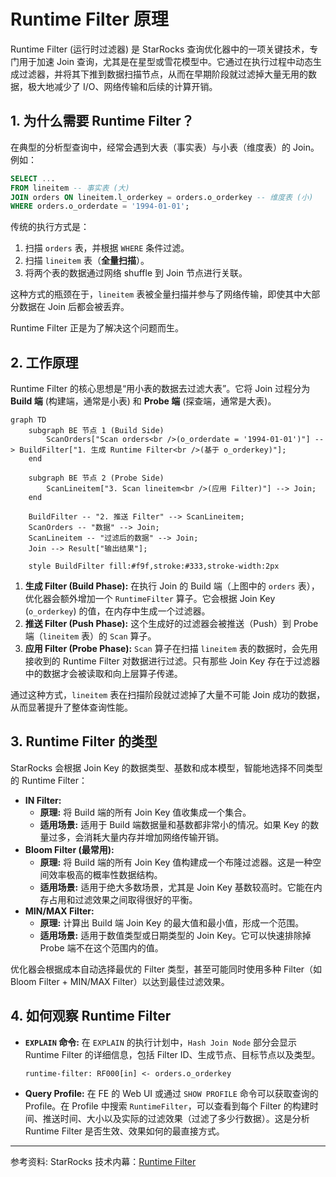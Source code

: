 # Runtime Filter 原理

Runtime Filter (运行时过滤器) 是 StarRocks 查询优化器中的一项关键技术，专门用于加速 Join 查询，尤其是在星型或雪花模型中。它通过在执行过程中动态生成过滤器，并将其下推到数据扫描节点，从而在早期阶段就过滤掉大量无用的数据，极大地减少了 I/O、网络传输和后续的计算开销。

## 1. 为什么需要 Runtime Filter？

在典型的分析型查询中，经常会遇到大表（事实表）与小表（维度表）的 Join。例如：

```sql
SELECT ...
FROM lineitem -- 事实表 (大)
JOIN orders ON lineitem.l_orderkey = orders.o_orderkey -- 维度表 (小)
WHERE orders.o_orderdate = '1994-01-01';
```

传统的执行方式是：
1.  扫描 `orders` 表，并根据 `WHERE` 条件过滤。
2.  扫描 `lineitem` 表（**全量扫描**）。
3.  将两个表的数据通过网络 shuffle 到 Join 节点进行关联。

这种方式的瓶颈在于，`lineitem` 表被全量扫描并参与了网络传输，即使其中大部分数据在 Join 后都会被丢弃。

Runtime Filter 正是为了解决这个问题而生。

## 2. 工作原理

Runtime Filter 的核心思想是“用小表的数据去过滤大表”。它将 Join 过程分为 **Build 端** (构建端，通常是小表) 和 **Probe 端** (探查端，通常是大表)。

```mermaid
graph TD
    subgraph BE 节点 1 (Build Side)
        ScanOrders["Scan orders<br />(o_orderdate = '1994-01-01')"] --> BuildFilter["1. 生成 Runtime Filter<br />(基于 o_orderkey)"];
    end

    subgraph BE 节点 2 (Probe Side)
        ScanLineitem["3. Scan lineitem<br />(应用 Filter)"] --> Join;
    end

    BuildFilter -- "2. 推送 Filter" --> ScanLineitem;
    ScanOrders -- "数据" --> Join;
    ScanLineitem -- "过滤后的数据" --> Join;
    Join --> Result["输出结果"];

    style BuildFilter fill:#f9f,stroke:#333,stroke-width:2px
```

1.  **生成 Filter (Build Phase):** 在执行 Join 的 Build 端（上图中的 `orders` 表），优化器会额外增加一个 `RuntimeFilter` 算子。它会根据 Join Key (`o_orderkey`) 的值，在内存中生成一个过滤器。
2.  **推送 Filter (Push Phase):** 这个生成好的过滤器会被推送（Push）到 Probe 端（`lineitem` 表）的 `Scan` 算子。
3.  **应用 Filter (Probe Phase):** `Scan` 算子在扫描 `lineitem` 表的数据时，会先用接收到的 Runtime Filter 对数据进行过滤。只有那些 Join Key 存在于过滤器中的数据才会被读取和向上层算子传递。

通过这种方式，`lineitem` 表在扫描阶段就过滤掉了大量不可能 Join 成功的数据，从而显著提升了整体查询性能。

## 3. Runtime Filter 的类型

StarRocks 会根据 Join Key 的数据类型、基数和成本模型，智能地选择不同类型的 Runtime Filter：

*   **IN Filter:**
    *   **原理:** 将 Build 端的所有 Join Key 值收集成一个集合。
    *   **适用场景:** 适用于 Build 端数据量和基数都非常小的情况。如果 Key 的数量过多，会消耗大量内存并增加网络传输开销。
*   **Bloom Filter (最常用):**
    *   **原理:** 将 Build 端的所有 Join Key 值构建成一个布隆过滤器。这是一种空间效率极高的概率性数据结构。
    *   **适用场景:** 适用于绝大多数场景，尤其是 Join Key 基数较高时。它能在内存占用和过滤效果之间取得很好的平衡。
*   **MIN/MAX Filter:**
    *   **原理:** 计算出 Build 端 Join Key 的最大值和最小值，形成一个范围。
    *   **适用场景:** 适用于数值类型或日期类型的 Join Key。它可以快速排除掉 Probe 端不在这个范围内的值。

优化器会根据成本自动选择最优的 Filter 类型，甚至可能同时使用多种 Filter（如 Bloom Filter + MIN/MAX Filter）以达到最佳过滤效果。

## 4. 如何观察 Runtime Filter

*   **`EXPLAIN` 命令:**
    在 `EXPLAIN` 的执行计划中，`Hash Join Node` 部分会显示 Runtime Filter 的详细信息，包括 Filter ID、生成节点、目标节点以及类型。
    ```
    runtime-filter: RF000[in] <- orders.o_orderkey
    ```
*   **Query Profile:**
    在 FE 的 Web UI 或通过 `SHOW PROFILE` 命令可以获取查询的 Profile。在 Profile 中搜索 `RuntimeFilter`，可以查看到每个 Filter 的构建时间、推送时间、大小以及实际的过滤效果（过滤了多少行数据）。这是分析 Runtime Filter 是否生效、效果如何的最直接方式。

---

参考资料: StarRocks 技术内幕：[Runtime Filter](https://zhuanlan.zhihu.com/p/605085563)